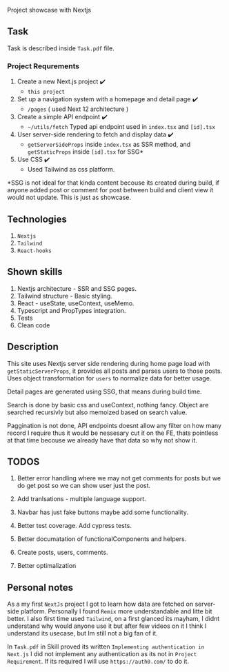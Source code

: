 Project showcase with Nextjs


## Task

Task is described inside `Task.pdf` file.


### Project Requrements

1. Create a new Next.js project :heavy_check_mark:
     - `this project`
2. Set up a navigation system with a homepage and detail page :heavy_check_mark:
    - `/pages` ( used Next 12 architecture )
3. Create a simple API endpoint :heavy_check_mark:
    - `~/utils/fetch` Typed api endpoint used in `index.tsx` and `[id].tsx`
4. User server-side rendering to fetch and display data :heavy_check_mark:
    - `getServerSideProps` inside `index.tsx` as SSR method, and `getStaticProps` inside `[id].tsx` for SSG*
5. Use CSS :heavy_check_mark:
    - Used Tailwind as css platform.


*SSG is not ideal for that kinda content becouse its created during build, if anyone added post or comment for post between
build and client view it would not update. This is just as showcase.


## Technologies

 1. `Nextjs`
 2. `Tailwind`
 3. `React-hooks`


## Shown skills

1. Nextjs architecture - SSR and SSG pages.
2. Tailwind structure - Basic styling.
3. React - useState, useContext, useMemo.
4. Typescript and PropTypes integration.
5. Tests
6. Clean code


## Description

This site uses Nextjs server side rendering during home page load with `getStaticServerProps`, it provides all posts and
parses users to those posts. Uses object transformation for `users` to normalize data for better usage.

Detail pages are generated using SSG, that means during build time.

Search is done by basic css and useContext, nothing fancy. Object are searched recursivly but also memoized based on search value.

Paggination is not done, API endpoints doesnt allow any filter on how many record I require thus it would be nessesary cut
it on the FE, thats pointless at that time becouse we already have that data so why not show it.


## TODOS

1. Better error handling where we may not get comments for posts but we do get post so we can show user just the post.

2. Add tranlsations - multiple language support.

3. Navbar has just fake buttons maybe add some functionality.

4. Better test coverage. Add cypress tests.

5. Better documatation of functionalComponents and helpers.

6. Create posts, users, comments.

7. Better optimalization

## Personal notes

As a my first `NextJs` project I got to learn how data are fetched on server-side platform. Personally I found `Remix`
more understandable and litte bit better. I also first time used `Tailwind`, on a first glanced its mayham, I didnt understand
why would anyone use it but after few videos on it I think I understand its usecase, but Im still not a big fan of it.

In `Task.pdf` in Skill proved its written
```Implementing authentication in Next.js```
I did not implement any authentication as its not in `Project Requirement`. If its required I will use `https://auth0.com/`
to do it.
